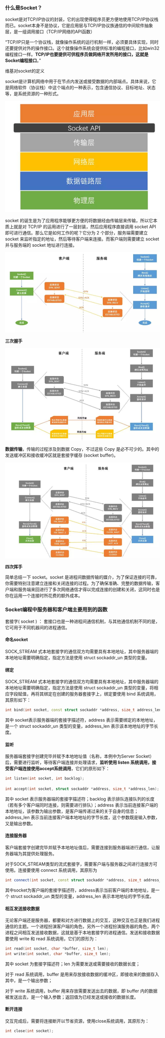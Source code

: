 ### 什么是Socket？

socket是对TCP/IP协议的封装，它的出现使得程序员更方便地使用TCP/IP协议栈而已。socket本身不是协议，它是应用层与TCP/IP协议族通信的中间软件抽象层，是一组调用接口（TCP/IP网络的API函数）



“TCP/IP只是一个协议栈，就像操作系统的运行机制一样，必须要具体实现，同时还要提供对外的操作接口。这个就像操作系统会提供标准的编程接口，比如win32编程接口一样。**TCP/IP也要提供可供程序员做网络开发所用的接口，这就是Socket编程接口**。”



维基对socket的定义

socket是计算机网络中用于在节点内发送或接受数据的内部端点。具体来说，它是网络软件（协议栈）中这个端点的一种表示，包含通信协议、目标地址、状态等，是系统资源的一种形式。

![image-20210606214716994](../img/image-20210606214716994.png)

socket 的诞生是为了应用程序能够更方便的将数据经由传输层来传输，所以它本质上就是对 TCP/IP 的运用进行了一层封装，然后应用程序直接调用 socket API 即可进行通信。那么它是如何工作的呢？它分为 2 个部分，服务端需要建立 socket 来监听指定的地址，然后等待客户端来连接。而客户端则需要建立 socket 并与服务端的 socket 地址进行连接。

![image-20210606215352534](../img/image-20210606215352534.png)

**三次握手**

![image-20210606215419250](../img/image-20210606215419250.png)

**数据传输**，传输的过程涉及到数据 Copy，不过这些 Copy 是必不可少的。其中的发送缓冲区和接收缓冲区就是套接字缓存 (socket buffer)。

![image-20210606215455114](../img/image-20210606215455114.png)

**四次挥手**

简单总结一下 socket。socket 是进程间数据传输的媒介，为了保证连接的可靠，你需要特别注意建立连接和关闭连接的过程。为了确保准确、完整的数据传输，客户端和服务端来回进行了多次网络通信才得以完成连接的创建和关闭，这同时也是你在运用一个连接时所花费的额外成本。



### Socket编程中服务器和客户端主要用到的函数

套接字( socket ) ： 套接口也是一种进程间通信机制，与其他通信机制不同的是，它可用于不同机器间的进程通信。

#### 命名socket

SOCK_STREAM 式本地套接字的通信双方均需要具有本地地址，其中服务器端的本地地址需要明确指定，指定方法是使用 struct sockaddr_un 类型的变量。



#### 绑定

SOCK_STREAM 式本地套接字的通信双方均需要具有本地地址，其中服务器端的本地地址需要明确指定，指定方法是使用 struct sockaddr_un 类型的变量，将相应字段赋值，再将其绑定在创建的服务器套接字上，绑定要使用 bind 系统调用，其原形如下：

```c++
int bind(int socket, const struct sockaddr *address, size_t address_len);
```

其中 socket表示服务器端的套接字描述符，address 表示需要绑定的本地地址，是一个 struct sockaddr_un 类型的变量，address_len 表示该本地地址的字节长度。



#### 监听

服务器端套接字创建完毕并赋予本地地址值（名称，本例中为Server Socket）后，需要进行监听，等待客户端连接并处理请求，**监听使用 listen 系统调用，接受客户端连接使用accept系统调用**，它们的原形如下：

```c++
int listen(int socket, int backlog);

int accept(int socket, struct sockaddr *address, size_t *address_len);
```

其中 socket 表示服务器端的套接字描述符；backlog 表示排队连接队列的长度（若有多个客户端同时连接，则需要进行排队）；address 表示当前连接客户端的本地地址，该参数为输出参数，是客户端传递过来的关于自身的信息；address_len 表示当前连接客户端本地地址的字节长度，这个参数既是输入参数，又是输出参数。



#### 连接服务器

客户端套接字创建完毕并赋予本地地址值后，需要连接到服务器端进行通信，让服务器端为其提供处理服务。

对于SOCK_STREAM类型的流式套接字，需要客户端与服务器之间进行连接方可使用。连接要使用 connect 系统调用，其原形为

```c++
int connect(int socket, const struct sockaddr *address, size_t address_len);
```

其中socket为客户端的套接字描述符，address表示当前客户端的本地地址，是一个 struct sockaddr_un 类型的变量，address_len 表示本地地址的字节长度。



#### 相互发送接收数据

无论客户端还是服务器，都要和对方进行数据上的交互，这种交互也正是我们进程通信的主题。一个进程扮演客户端的角色，另外一个进程扮演服务器的角色，两个进程之间相互发送接收数据，这就是基于本地套接字的进程通信。发送和接收数据要使用 write 和 read 系统调用，它们的原形为：

```c++
int read(int socket, char *buffer, size_t len);
int write(int socket, char *buffer, size_t len);
```

其中 socket 为套接字描述符；len 为需要发送或需要接收的数据长度；

对于 read 系统调用，buffer 是用来存放接收数据的缓冲区，即接收来的数据存入其中，是一个输出参数；

对于 write 系统调用，buffer 用来存放需要发送出去的数据，即 buffer 内的数据被发送出去，是一个输入参数；返回值为已经发送或接收的数据长度。



#### 断开连接

交互完成后，需要将连接断开以节省资源，使用close系统调用，其原形为：

```c++
int close(int socket);
```



